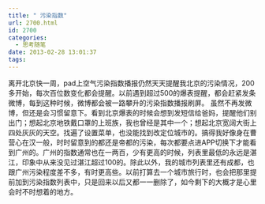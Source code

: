 ```yaml
---
title: " 污染指数"
url: 2700.html
id: 2700
categories:
  - 思考随笔
date: 2013-02-28 13:01:37
tags:
---
```


离开北京快一周，pad上空气污染指数播报仍然天天提醒我北京的污染情况，200多开始，每次百位数变化都会提醒。以前遇到超过500的爆表提醒，都会赶紧发条微博，每到这种时候，微博都会被一路攀升的污染指数播报刷屏。 虽然不再发微博，但还是会习惯留意下。看到北京爆表的时候会想到发短信给爸妈，提醒他们别出门；想起北京地铁戴口罩的上班族，我也曾经是其中一个；想起北京宽阔大街上四处灰灰的天空。找遍了设置菜单，也没能找到改定位城市的。搞得我好像身在曹营心在汉一般，时时留意到的都还是帝都的污染，每次都要点进APP切换下才能看到广州的。广州的指数通常也在一两百，少有更高的时候，列表里最低的永远是湛江，印象中从来没见过湛江超过100的。除此以外，我的城市列表里还有成都，也跟广州污染程度差不多，有时更高些。以前打算去一个城市旅行时，也会把那里提前加到污染指数列表中，只是回来以后又都一一删除了，如今剩下的大概才是心里会时不时想着的地方。